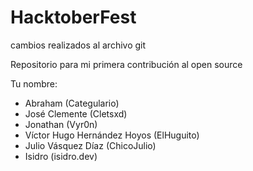 # HacktoberFest

cambios realizados al archivo git

Repositorio para mi primera contribución al open source

Tu nombre:

* Abraham (Categulario)
* José Clemente (Cletsxd)
* Jonathan (Vyr0n)
* Víctor Hugo Hernández Hoyos (ElHuguito)
* Julio Vásquez Díaz (ChicoJulio)
* Isidro (isidro.dev)